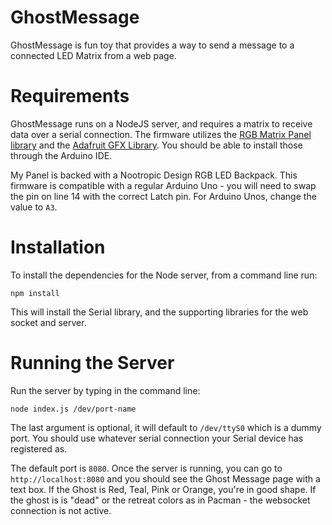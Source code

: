 # GhostMessage

GhostMessage is fun toy that provides a way to send a message to a connected LED
Matrix from a web page.

# Requirements
GhostMessage runs on a NodeJS server, and requires a matrix to receive
data over a serial connection. The firmware utilizes the
[RGB Matrix Panel library](https://github.com/adafruit/RGB-matrix-Panel) and the
[Adafruit GFX Library](https://github.com/adafruit/Adafruit-GFX-Library). You should
be able to install those through the Arduino IDE.

My Panel is backed with a Nootropic Design RGB LED Backpack. This firmware is
compatible with a regular Arduino Uno - you will need to swap the pin on line
14 with the correct Latch pin. For Arduino Unos, change the value to ```A3```.

# Installation
To install the dependencies for the Node server, from a command line run:

```
npm install
```

This will install the Serial library, and the supporting libraries for the
web socket and server.

# Running the Server
Run the server by typing in the command line:
```
node index.js /dev/port-name
```
The last argument is optional, it will default to ```/dev/ttyS0``` which is
a dummy port. You should use whatever serial connection your Serial device has
registered as.

The default port is ```8080```. Once the server is running, you can go to
```http://localhost:8080``` and you should see the Ghost Message page with a
text box. If the Ghost is Red, Teal, Pink or Orange, you're in good shape. If the
ghost is is "dead" or the retreat colors as in Pacman - the websocket connection
is not active.

